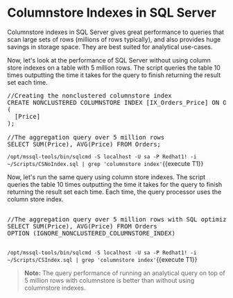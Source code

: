 # Columnstore Indexes in SQL Server

Columnstore indexes in SQL Server gives great performance to queries that scan large sets of rows (millions of rows typically), and also provides huge savings in storage space. They are best suited for analytical use-cases.

Now, let's look at the performance of SQL Server without using column store indexes on a table with 5 million rows. The script queries the table 10 times outputting the time it takes for the query to finish returning the result set each time.

<pre class="file">
//Creating the nonclustered columnstore index
CREATE NONCLUSTERED COLUMNSTORE INDEX [IX_Orders_Price] ON Orders
(
  [Price]
);                                                                                                                           

//The aggregation query over 5 million rows
SELECT SUM(Price), AVG(Price) FROM Orders;
</pre>

`/opt/mssql-tools/bin/sqlcmd -S localhost -U sa -P Redhat1! -i ~/Scripts/CSNoIndex.sql | grep 'columnstore index'`{{execute T1}}

Now, let's run the same query using column store indexes. The script queries the table 10 times outputting the time it takes for the query to finish returning the result set each time. Each time, the query processor uses the column store index. 

<pre class="file">
                                                                                                                         
//The aggregation query over 5 million rows with SQL optimizer option to ignore columnstore index
SELECT SUM(Price), AVG(Price) FROM Orders 
OPTION (IGNORE_NONCLUSTERED_COLUMNSTORE_INDEX)

</pre>

`/opt/mssql-tools/bin/sqlcmd -S localhost -U sa -P Redhat1! -i ~/Scripts/CSIndex.sql | grep 'columnstore index'`{{execute T1}}

>**Note:** The query performance of running an analytical query on top of 5 million rows with columnstore is better than without using columnstore indexes. 
